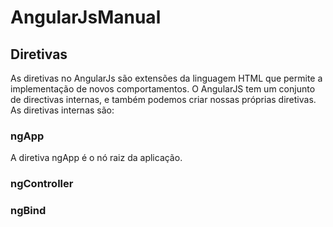 # AngularJsManual

## Diretivas

As diretivas no AngularJs são extensões da linguagem HTML que permite a implementação de novos comportamentos. O AngularJS tem um conjunto de directivas internas, e também podemos criar nossas próprias diretivas. As diretivas internas são:

### ngApp
A diretiva ngApp é o nó raiz da aplicação.
### ngController
### ngBind
